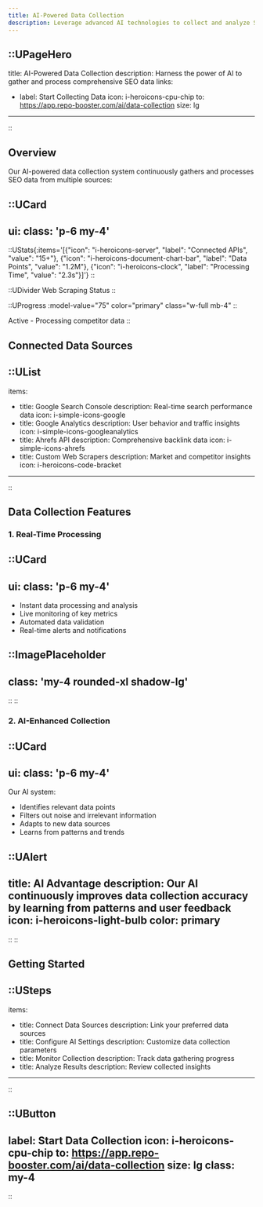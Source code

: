```yaml
---
title: AI-Powered Data Collection
description: Leverage advanced AI technologies to collect and analyze SEO data in real-time
---
```


::UPageHero
---
title: AI-Powered Data Collection
description: Harness the power of AI to gather and process comprehensive SEO data
links:
  - label: Start Collecting Data
    icon: i-heroicons-cpu-chip
    to: https://app.repo-booster.com/ai/data-collection
    size: lg
---
::

## Overview

Our AI-powered data collection system continuously gathers and processes SEO data from multiple sources:

::UCard
---
ui:
  class: 'p-6 my-4'
---
::UStats{:items='[{"icon": "i-heroicons-server", "label": "Connected APIs", "value": "15+"}, {"icon": "i-heroicons-document-chart-bar", "label": "Data Points", "value": "1.2M"}, {"icon": "i-heroicons-clock", "label": "Processing Time", "value": "2.3s"}]'}
::

::UDivider
Web Scraping Status
::

::UProgress
  :model-value="75"
  color="primary"
  class="w-full mb-4"
::

Active - Processing competitor data
::

## Connected Data Sources

::UList
---
items:
  - title: Google Search Console
    description: Real-time search performance data
    icon: i-simple-icons-google
  - title: Google Analytics
    description: User behavior and traffic insights
    icon: i-simple-icons-googleanalytics
  - title: Ahrefs API
    description: Comprehensive backlink data
    icon: i-simple-icons-ahrefs
  - title: Custom Web Scrapers
    description: Market and competitor insights
    icon: i-heroicons-code-bracket
---
::

## Data Collection Features

### 1. Real-Time Processing
::UCard
---
ui:
  class: 'p-6 my-4'
---
- Instant data processing and analysis
- Live monitoring of key metrics
- Automated data validation
- Real-time alerts and notifications

::ImagePlaceholder
---
class: 'my-4 rounded-xl shadow-lg'
---
::
::

### 2. AI-Enhanced Collection
::UCard
---
ui:
  class: 'p-6 my-4'
---
Our AI system:
- Identifies relevant data points
- Filters out noise and irrelevant information
- Adapts to new data sources
- Learns from patterns and trends

::UAlert
---
title: AI Advantage
description: Our AI continuously improves data collection accuracy by learning from patterns and user feedback
icon: i-heroicons-light-bulb
color: primary
---
::
::

## Getting Started

::USteps
---
items:
  - title: Connect Data Sources
    description: Link your preferred data sources
  - title: Configure AI Settings
    description: Customize data collection parameters
  - title: Monitor Collection
    description: Track data gathering progress
  - title: Analyze Results
    description: Review collected insights
---
::

::UButton
---
label: Start Data Collection
icon: i-heroicons-cpu-chip
to: https://app.repo-booster.com/ai/data-collection
size: lg
class: my-4
---
::